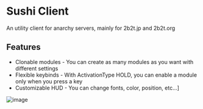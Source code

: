 # Sushi Client

An utility client for anarchy servers, mainly for 2b2t.jp and 2b2t.org

## Features

* Clonable modules - You can create as many modules as you want with different settings
* Flexible keybinds - With ActivationType HOLD, you can enable a module only when you press a key
* Customizable HUD - You can change fonts, color, position, etc...]

![image](https://user-images.githubusercontent.com/26406334/180602115-c524c7b8-59ad-4352-b02c-a868f34c239b.png)
